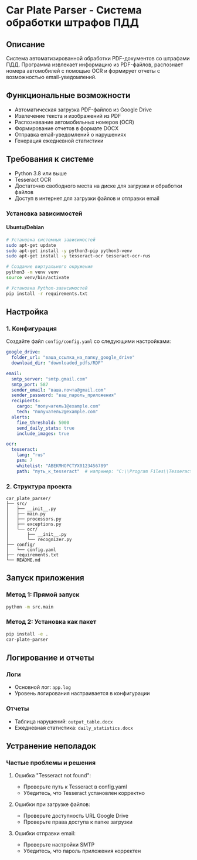 # Car Plate Parser - Система обработки штрафов ПДД

## Описание
Система автоматизированной обработки PDF-документов со штрафами ПДД. Программа извлекает информацию из PDF-файлов, распознает номера автомобилей с помощью OCR и формирует отчеты с возможностью email-уведомлений.

## Функциональные возможности
- Автоматическая загрузка PDF-файлов из Google Drive
- Извлечение текста и изображений из PDF
- Распознавание автомобильных номеров (OCR)
- Формирование отчетов в формате DOCX
- Отправка email-уведомлений о нарушениях
- Генерация ежедневной статистики

## Требования к системе
- Python 3.8 или выше
- Tesseract OCR
- Достаточно свободного места на диске для загрузки и обработки файлов
- Доступ в интернет для загрузки файлов и отправки email

### Установка зависимостей

#### Ubuntu/Debian
```bash
# Установка системных зависимостей
sudo apt-get update
sudo apt-get install -y python3-pip python3-venv
sudo apt-get install -y tesseract-ocr tesseract-ocr-rus

# Создание виртуального окружения
python3 -m venv venv
source venv/bin/activate

# Установка Python-зависимостей
pip install -r requirements.txt
```
## Настройка

### 1. Конфигурация
Создайте файл `config/config.yaml` со следующими настройками:

```yaml
google_drive:
  folder_url: "ваша_ссылка_на_папку_google_drive"
  download_dir: "downloaded_pdfs/RDF"

email:
  smtp_server: "smtp.gmail.com"
  smtp_port: 587
  sender_email: "ваша.почта@gmail.com"
  sender_password: "ваш_пароль_приложения"
  recipients:
    cargo: "получатель1@example.com"
    tech: "получатель2@example.com"
  alerts:
    fine_threshold: 5000
    send_daily_stats: true
    include_images: true

ocr:
  tesseract:
    lang: "rus"
    psm: 7
    whitelist: "АВЕКМНОРСТУХ0123456789"
    path: "путь_к_tesseract"  # например: "C:\\Program Files\\Tesseract-OCR\\tesseract.exe"
```

### 2. Структура проекта
```
car_plate_parser/
├── src/
│   ├── __init__.py
│   ├── main.py
│   ├── processors.py
│   ├── exceptions.py
│   └── ocr/
│       ├── __init__.py
│       └── recognizer.py
├── config/
│   └── config.yaml
├── requirements.txt
└── README.md
```

## Запуск приложения

### Метод 1: Прямой запуск
```bash
python -m src.main
```

### Метод 2: Установка как пакет
```bash
pip install -e .
car-plate-parser
```

## Логирование и отчеты

### Логи
- Основной лог: `app.log`
- Уровень логирования настраивается в конфигурации

### Отчеты
- Таблица нарушений: `output_table.docx`
- Ежедневная статистика: `daily_statistics.docx`

## Устранение неполадок

### Частые проблемы и решения

1. Ошибка "Tesseract not found":
   - Проверьте путь к Tesseract в config.yaml
   - Убедитесь, что Tesseract установлен корректно

2. Ошибки при загрузке файлов:
   - Проверьте доступность URL Google Drive
   - Проверьте права доступа к папке загрузки

3. Ошибки отправки email:
   - Проверьте настройки SMTP
   - Убедитесь, что пароль приложения корректен
